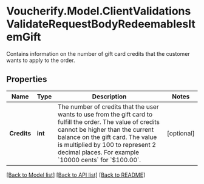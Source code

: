 # Voucherify.Model.ClientValidationsValidateRequestBodyRedeemablesItemGift
Contains information on the number of gift card credits that the customer wants to apply to the order.

## Properties

Name | Type | Description | Notes
------------ | ------------- | ------------- | -------------
**Credits** | **int** | The number of credits that the user wants to use from the gift card to fulfill the order. The value of credits cannot be higher than the current balance on the gift card. The value is multiplied by 100 to represent 2 decimal places. For example &#x60;10000 cents&#x60; for &#x60;$100.00&#x60;. | [optional] 

[[Back to Model list]](../../README.md#documentation-for-models) [[Back to API list]](../../README.md#documentation-for-api-endpoints) [[Back to README]](../../README.md)

